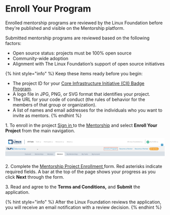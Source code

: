 # Enroll Your Program

Enrolled mentorship programs are reviewed by the Linux Foundation before they're published and visible on the Mentorship platform.

Submitted mentorship programs are reviewed based on the following factors:

* Open source status: projects must be 100% open source
* Community-wide adoption
* Alignment with The Linux Foundation’s support of open source initiatives

{% hint style="info" %}
Keep these items ready before you begin:

* The project ID for your [Core Infrastructure Initiative (CII) Badge Program](https://www.coreinfrastructure.org/programs/badge-program/).
* A logo file in JPG, PNG, or SVG format that identifies your project.
* The URL for your code of conduct (the rules of behavior for the members of that group or organization).
* A list of names and email addresses for the individuals who you want to invite as mentors.
{% endhint %}

1\. To enroll in the project [Sign in ](../../../sso/sign-in/)to the [Mentorship](https://mentorship.lfx.linuxfoundation.org) and select **Enroll Your Project** from the main navigation.

![](<../../../.gitbook/assets/Enroll Your Program.png>)

2\. Complete the [Mentorship Project Enrollment ](mentorship-project-enrollment-form.md)form. Red asterisks indicate required fields. A bar at the top of the page shows your progress as you click **Next** through the form.

3\. Read and agree to the **Terms and Conditions,** and **Submit** the application.

{% hint style="info" %}
After the Linux Foundation reviews the application, you will receive an email notification with a review decision.
{% endhint %}
